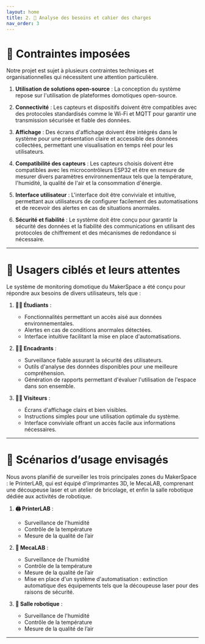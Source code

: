 ```yaml
---
layout: home
title: 2. 📝 Analyse des besoins et cahier des charges
nav_order: 3
---
```


# 🔧 Contraintes imposées

Notre projet est sujet à plusieurs contraintes techniques et organisationnelles qui nécessitent une attention particulière.

1. **Utilisation de solutions open-source** : La conception du système repose sur l'utilisation de plateformes domotiques open-source.

2. **Connectivité** : Les capteurs et dispositifs doivent être compatibles avec des protocoles standardisés comme le Wi-Fi et MQTT pour garantir une transmission sécurisée et fiable des données.

3. **Affichage** : Des écrans d'affichage doivent être intégrés dans le système pour une présentation claire et accessible des données collectées, permettant une visualisation en temps réel pour les utilisateurs.

4. **Compatibilité des capteurs** : Les capteurs choisis doivent être compatibles avec les microcontrôleurs ESP32 et être en mesure de mesurer divers paramètres environnementaux tels que la température, l'humidité, la qualité de l'air et la consommation d'énergie.

5. **Interface utilisateur** : L'interface doit être conviviale et intuitive, permettant aux utilisateurs de configurer facilement des automatisations et de recevoir des alertes en cas de situations anormales.

6. **Sécurité et fiabilité** : Le système doit être conçu pour garantir la sécurité des données et la fiabilité des communications en utilisant des protocoles de chiffrement et des mécanismes de redondance si nécessaire.

---

# 👥 Usagers ciblés et leurs attentes

Le système de monitoring domotique du MakerSpace a été conçu pour répondre aux besoins de divers utilisateurs, tels que :

1. **👨‍🎓 Étudiants** :
   - Fonctionnalités permettant un accès aisé aux données environnementales.
   - Alertes en cas de conditions anormales détectées.
   - Interface intuitive facilitant la mise en place d'automatisations.

2. **👩‍🏫 Encadrants** :
   - Surveillance fiable assurant la sécurité des utilisateurs.
   - Outils d'analyse des données disponibles pour une meilleure compréhension.
   - Génération de rapports permettant d'évaluer l'utilisation de l'espace dans son ensemble.

3. **👨‍💼 Visiteurs** :
   - Écrans d'affichage clairs et bien visibles.
   - Instructions simples pour une utilisation optimale du système.
   - Interface conviviale offrant un accès facile aux informations nécessaires.

---

# 📝 Scénarios d’usage envisagés

Nous avons planifié de surveiller les trois principales zones du MakerSpace : le PrinterLAB, qui est équipé d'imprimantes 3D, le MecaLAB, comprenant une découpeuse laser et un atelier de bricolage, et enfin la salle robotique dédiée aux activités de robotique.

1. **🖨️ PrinterLAB** :
   - Surveillance de l'humidité
   - Contrôle de la température
   - Mesure de la qualité de l’air

2. **🔧 MecaLAB** :
   - Surveillance de l'humidité
   - Contrôle de la température
   - Mesure de la qualité de l’air
   - Mise en place d'un système d'automatisation : extinction automatique des équipements tels que la découpeuse laser pour des raisons de sécurité.

3. **🤖 Salle robotique** :
   - Surveillance de l'humidité
   - Contrôle de la température
   - Mesure de la qualité de l’air

---

